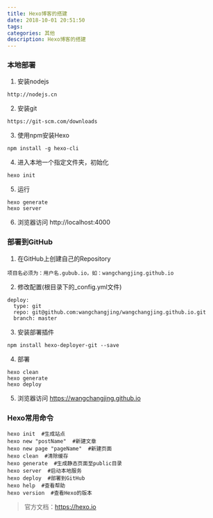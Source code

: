 ```yaml
---
title: Hexo博客的搭建
date: 2018-10-01 20:51:50
tags: 
categories: 其他
description: Hexo博客的搭建
---
```


### 本地部署
1. 安装nodejs  

```
http://nodejs.cn
```
2. 安装git  

```
https://git-scm.com/downloads
```
3. 使用npm安装Hexo  

```
npm install -g hexo-cli
```
4. 进入本地一个指定文件夹，初始化

```
hexo init
```
5. 运行

```
hexo generate
hexo server
```
6. 浏览器访问 http://localhost:4000

### 部署到GitHub
1. 在GitHub上创建自己的Repository

```
项目名必须为：用户名.gubub.io，如：wangchangjing.github.io
```
2. 修改配置(根目录下的_config.yml文件)

```
deploy:
  type: git
  repo: git@github.com:wangchangjing/wangchangjing.github.io.git
  branch: master
```
3. 安装部署插件  

```
npm install hexo-deployer-git --save
```
4. 部署

```
hexo clean
hexo generate
hexo deploy
```
5. 浏览器访问 https://wangchangjing.github.io

### Hexo常用命令

```
hexo init  #生成站点
hexo new "postName"  #新建文章
hexo new page "pageName"  #新建页面
hexo clean  #清除缓存
hexo generate  #生成静态页面至public目录
hexo server  #启动本地服务
hexo deploy  #部署到GitHub
hexo help  #查看帮助
hexo version  #查看Hexo的版本
```

> 官方文档：https://hexo.io
